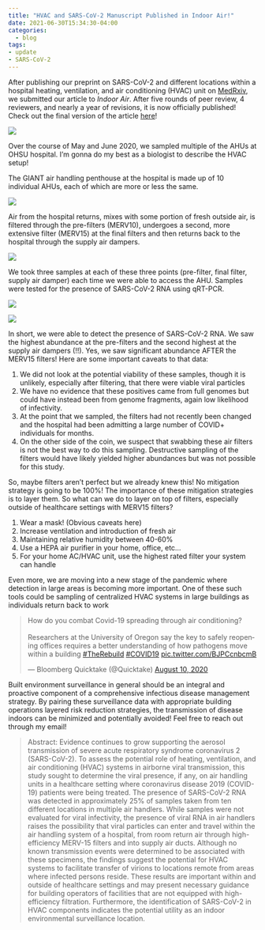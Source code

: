 ```yaml
---
title: "HVAC and SARS-CoV-2 Manuscript Published in Indoor Air!"
date: 2021-06-30T15:34:30-04:00
categories:
  - blog
tags:
- update
- SARS-CoV-2
---
```


After publishing our preprint on SARS-CoV-2 and different locations within a hospital heating, ventilation, and air conditioning (HVAC) unit on [MedRxiv](https://www.patrickfhorve.com/blog/new-SARS-CoV-2-preprint-publication/), we submitted our article to *Indoor Air*. After five rounds of peer review, 4 reviewers, and nearly a year of revisions, it is now officially published! Check out the final version of the article [here](https://onlinelibrary.wiley.com/doi/full/10.1111/ina.12898)!  

![ ](/assets/images/IndoorAir.jpg)

Over the course of May and June 2020, we sampled multiple of the AHUs at OHSU hospital. I’m gonna do my best as a biologist to describe the HVAC setup!

The GIANT air handling penthouse at the hospital is made up of 10 individual AHUs, each of which are more or less the same.

![ ](/assets/images/E5N8JXUVEAc1TUa.jpg)

Air from the hospital returns, mixes with some portion of fresh outside air, is filtered through the pre-filters (MERV10), undergoes a second, more extensive filter (MERV15) at the final filters and then returns back to the hospital through the supply air dampers.

![ ](/assets/images/E5N7H2JUcAwiUri.jpg)

We took three samples at each of these three points (pre-filter, final filter, supply air damper) each time we were able to access the AHU. Samples were tested for the presence of SARS-CoV-2 RNA using qRT-PCR.

![ ](/assets/images/E5N7kjBVIAE7rbm.jpg)

![ ](/assets/images/E5N8MkQVkAItkNd.jpg)

In short, we were able to detect the presence of SARS-CoV-2 RNA. We saw the highest abundance at the pre-filters and the second highest at the supply air dampers (!!). Yes, we saw significant abundance AFTER the MERV15 filters! Here are some important caveats to that data:
1. We did not look at the potential viability of these samples, though it is unlikely, especially after filtering, that there were viable viral particles
2. We have no evidence that these positives came from full genomes but could have instead been from genome fragments, again low likelihood of infectivity.
3. At the point that we sampled, the filters had not recently been changed and the hospital had been admitting a large number of COVID+ individuals for months.
4. On the other side of the coin, we suspect that swabbing these air filters is not the best way to do this sampling. Destructive sampling of the filters would have likely yielded higher abundances but was not possible for this study.

So, maybe filters aren’t perfect but we already knew this! No mitigation strategy is going to be 100%! The importance of these mitigation strategies is to layer them. So what can we do to layer on top of filters, especially outside of healthcare settings with MERV15 filters?
1. Wear a mask! (Obvious caveats  here)
2. Increase ventilation and introduction of fresh air
3. Maintaining relative humidity between 40-60%
4. Use a HEPA air purifier in your home, office, etc…
5. For your home AC/HVAC unit, use the highest rated filter your system can handle

Even more, we are moving into a new stage of the pandemic where detection in large areas is becoming more important. One of these such tools could be sampling of centralized HVAC systems in large buildings as individuals return back to work

<blockquote class="twitter-tweet"><p lang="en" dir="ltr">How do you combat Covid-19 spreading through air conditioning?<br><br>Researchers at the University of Oregon say the key to safely reopening offices requires a better understanding of how pathogens move within a building <a href="https://twitter.com/hashtag/TheRebuild?src=hash&amp;ref_src=twsrc%5Etfw">#TheRebuild</a> <a href="https://twitter.com/hashtag/COVID19?src=hash&amp;ref_src=twsrc%5Etfw">#COVID19</a> <a href="https://t.co/BJPCcnbcmB">pic.twitter.com/BJPCcnbcmB</a></p>&mdash; Bloomberg Quicktake (@Quicktake) <a href="https://twitter.com/Quicktake/status/1292914426954358785?ref_src=twsrc%5Etfw">August 10, 2020</a></blockquote> <script async src="https://platform.twitter.com/widgets.js" charset="utf-8"></script>

Built environment surveillance in general should be an integral and proactive component of a comprehensive infectious disease management strategy. By pairing these surveillance data with appropriate building operations layered risk reduction strategies, the transmission of disease indoors can be minimized and potentially avoided! Feel free to reach out through my email!

>Abstract:
>Evidence continues to grow supporting the aerosol transmission of severe acute respiratory syndrome coronavirus 2 (SARS-CoV-2). To assess the potential role of heating, ventilation, and air conditioning (HVAC) systems in airborne viral transmission, this study sought to determine the viral presence, if any, on air handling units in a healthcare setting where coronavirus disease 2019 (COVID-19) patients were being treated. The presence of SARS-CoV-2 RNA was detected in approximately 25% of samples taken from ten different locations in multiple air handlers. While samples were not evaluated for viral infectivity, the presence of viral RNA in air handlers raises the possibility that viral particles can enter and travel within the air handling system of a hospital, from room return air through high-efficiency MERV-15 filters and into supply air ducts. Although no known transmission events were determined to be associated with these specimens, the findings suggest the potential for HVAC systems to facilitate transfer of virions to locations remote from areas where infected persons reside. These results are important within and outside of healthcare settings and may present necessary guidance for building operators of facilities that are not equipped with high-efficiency filtration. Furthermore, the identification of SARS-CoV-2 in HVAC components indicates the potential utility as an indoor environmental surveillance location.
